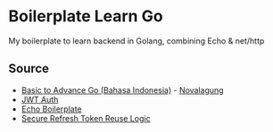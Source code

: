 # Boilerplate Learn Go
My boilerplate to learn backend in Golang, combining Echo &amp; net/http

## Source
- [Basic to Advance Go (Bahasa Indonesia)](https://dasarpemrogramangolang.novalagung.com/) - [Novalagung](https://github.com/novalagung)
- [JWT Auth](https://developer.vonage.com/blog/20/03/13/using-jwt-for-authentication-in-a-golang-application-dr) 
- [Echo Boilerplate](https://github.com/nixsolutions/golang-echo-boilerplate)
- [Secure Refresh Token Reuse Logic](https://auth0.com/blog/refresh-tokens-what-are-they-and-when-to-use-them/)